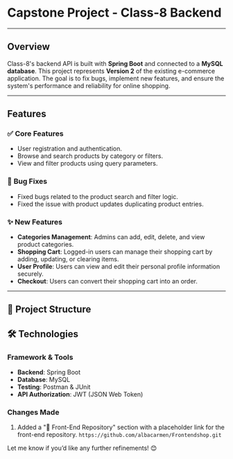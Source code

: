 # Capstone Project - Class-8 Backend

---

## Overview

Class-8's backend API is built with **Spring Boot** and connected to a **MySQL database**. This project represents **Version 2** of the existing e-commerce application. The goal is to fix bugs, implement new features, and ensure the system's performance and reliability for online shopping.

---

##  Features

### ✅ **Core Features**
- User registration and authentication.
- Browse and search products by category or filters.
- View and filter products using query parameters.

### 🐞 **Bug Fixes**
- Fixed bugs related to the product search and filter logic.
- Fixed the issue with product updates duplicating product entries.

### ✨ **New Features**
- **Categories Management**: Admins can add, edit, delete, and view product categories.
- **Shopping Cart**: Logged-in users can manage their shopping cart by adding, updating, or clearing items.
- **User Profile**: Users can view and edit their personal profile information securely.
- **Checkout**: Users can convert their shopping cart into an order.

---

## 📂 Project Structure
## 🛠️ Technologies

### **Framework & Tools**
- **Backend**: Spring Boot
- **Database**: MySQL
- **Testing**: Postman & JUnit
- **API Authorization**: JWT (JSON Web Token)

### Changes Made
1. Added a "🔗 Front-End Repository" section with a placeholder link for the front-end repository. `https://github.com/albacarmen/Frontendshop.git` 

Let me know if you’d like any further refinements! 😊
